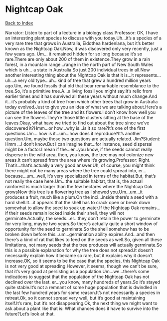 # Nightcap Oak
[Back to Index](https://github.com/windows10010/tpoExtractor/blob/master/README.md)

Narrator: Listen to part of a lecture in a biology class.Professor: OK, I have an interesting plant species to discuss with you today.Uh…it’s a species of a very rare tree that grows in Australia, Eidothea hardeniana, but it’s better known as the Nightcap Oak.Now, it was discovered only very recently, just a few years ago. Um… it remained hidden for so long because it’s so rare.There are only about 200 of them in existence.They grow in a rain forest, in a mountain range…range in the north part of New South Wales which is uh… a state in Australia.So just 200 individual trees in all.Now another interesting thing about the Nightcap Oak is that it is…it represents…uh…a very old type…uh…kind of tree that grew a hundred million years ago.Um, we found fossils that old that bear remarkable resemblance to the tree.So, it’s a primitive tree.A…a living fossil you might say.It’s relic from earlier times and it has survived all these years without much change.And it…it’s probably a kind of tree from which other trees that grow in Australia today evolved.Just to give you an idea of what we are talking about.Here’s a picture of the leaves of the tree and its flowers.I don’t know how well you can see the flowers.They’re those little clusters sitting at the base of the leaves.Okay, what have we tried to find out about the tree since we’ve discovered it?Hmm…or how…why is…is it so rare?It’s one of the first questions.Um… how is it…um…how does it reproduce?It’s another question.Um, maybe those two questions are actually related. Jim?Student: Hmm …I don’t know.But I can imagine that…for instance, seed dispersal might be a factor.I mean if the…er…you know, if the seeds cannot really disperse in the wild area, then, you know, the tree may not colonize new areas.It can’t spread from the area where it’s growing.Professor: Right. That’s…that’s actually a very good answer.Uh, of course, you might think there might not be many areas where the tree could spread into, er…because…um…well, it’s very specialized in terms of the habitat.But, that’s not really the case here.Um…the suitable habitat, that is, the actual rainforest is much larger than the few hectares where the Nightcap Oak growsNow this tree is a flowering tree as I showed you.Um…um…it produces a fruit, much like a plum.On the inci…inside there’s a seed with a hard shell.It…it appears that the shell has to crack open or break down somewhat to allow the seed to soak up water.If the Nightcap Oak remains…if their seeds remain locked inside their shell, they will not germinate.Actually, the seeds…er…they don’t retain the power to germinate for very long, maybe two years.So there’s actually quite a short window of opportunity for the seed to germinate.So the shell somehow has to be broken down before this…um…germination ability expires.And…and then there’s a kind of rat that likes to feed on the seeds as well.So, given all these limitations, not many seeds that the tree produces will actually germinate.So this is a possible explanation for why the tree does not spread.It doesn’t necessarily explain how it became so rare, but it explains why it doesn’t increase.OK, so it seems to be the case that the species, this Nightcap Oak is not very good at spreading.However, it seems, though we can’t be sure, that it’s very good at persisting as a population.Um…we…there’s some indications to suggest that the population of the Nightcap Oak has not declined over the last. er…you know, many hundreds of years.So it’s stayed quite stable.It’s not a remnant of some huge population that is dwindled in the last few hundred years for some reason.It’s not necessarily a species in retreat.Ok, so it cannot spread very well, but it’s good at maintaining itself.It’s rare, but it’s not disappearing.Ok, the next thing we might want to ask about a plant like that is: What chances does it have to survive into the future?Let’s look at that. 
